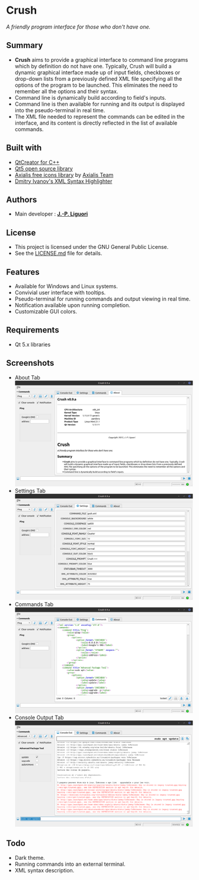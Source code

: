 # Crush 
*A friendly program interface for those who don't have one.*

## Summary
- **Crush** aims to provide a graphical interface to command line programs which by definition do not have one. Typically, Crush will build a dynamic graphical interface made up of input fields, checkboxes or drop-down lists from a previously defined XML file specifying all the options of the program to be launched. This eliminates the need to remember all the options and their syntax.
- Command line is dynamically build according to field's inputs.
- Command line is then available for running and its output is displayed into the pseudo-terminal in real time.
- The XML file needed to represent the commands can be edited in the interface, and its content is directly reflected in the list of available commands.

## Built with
- [QtCreator for C++](https://www.qt.io/product/development-tools)
- [Qt5 open source library](https://www.qt.io/download-open-source)
- [Axialis free icons library](http://www.axialis.com/free/icons) by [Axialis Team](http://www.axialis.com)
- [Dmitry Ivanov's XML Syntax Highlighter](https://github.com/d1vanov/basic-xml-syntax-highlighter)

## Authors
- Main developer : [**J.-P. Liguori**](https://github.com/jplozf/Crush)

## License
- This project is licensed under the GNU General Public License.
- See the [LICENSE.md](LICENSE.md) file for details.

## Features
- Available for Windows and Linux systems.
- Convivial user interface with tooltips.
- Pseudo-terminal for running commands and output viewing in real time.
- Notification available upon running completion.
- Customizable GUI colors.

## Requirements
- Qt 5.x libraries

## Screenshots
- About Tab
![Crush About Tab](./Screenshots/Crush_About.png)
- Settings Tab
![Crush Settings Tab](./Screenshots/Crush_Settings.png)
- Commands Tab
![Crush Commands Tab](./Screenshots/Crush_XML_Commands.png)
- Console Output Tab
![Crush Console Output Tab](./Screenshots/Crush_Console_Output.png)

## Todo
- Dark theme.
- Running commands into an external terminal.
- XML syntax description.
